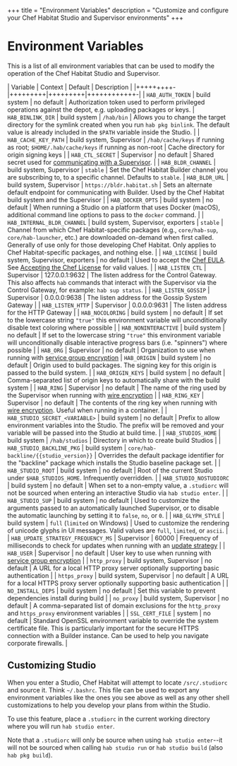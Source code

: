 +++
title = "Environment Variables"
description = "Customize and configure your Chef Habitat Studio and Supervisor environments"
+++

# <a name="environment-variables" id="environment-variables" data-magellan-target="environment-variables">Environment Variables</a>

This is a list of all environment variables that can be used to modify the operation of the Chef Habitat Studio and Supervisor.

| Variable | Context | Default | Description |
|+++++++++-|+++++++++|+++++++++|++++++++++++-|
| `HAB_AUTH_TOKEN` | build system | no default | Authorization token used to perform privileged operations against the depot, e.g. uploading packages or keys.
| `HAB_BINLINK_DIR` | build system | `/hab/bin` | Allows you to change the target directory for the symlink created when you run `hab pkg binlink`. The default value is already included in the `$PATH` variable inside the Studio. |
| `HAB_CACHE_KEY_PATH` | build system, Supervisor | `/hab/cache/keys` if running as root; `$HOME/.hab/cache/keys` if running as non-root | Cache directory for origin signing keys |
| `HAB_CTL_SECRET` | Supervisor | no default | Shared secret used for [communicating with a Supervisor](/docs/using-habitat/#remote-control). |
| `HAB_BLDR_CHANNEL` | build system, Supervisor | `stable` | Set the Chef Habitat Builder channel you are subscribing to, to a specific channel. Defaults to `stable`.
| `HAB_BLDR_URL` | build system, Supervisor | `https://bldr.habitat.sh` | Sets an alternate default endpoint for communicating with Builder. Used by the Chef Habitat build system and the Supervisor |
| `HAB_DOCKER_OPTS` | build system | no default | When running a Studio on a platform that uses Docker (macOS), additional command line options to pass to the `docker` command. |
| `HAB_INTERNAL_BLDR_CHANNEL` | build system, Supervisor, exporters | `stable` | Channel from which Chef Habitat-specific packages (e.g., `core/hab-sup`, `core/hab-launcher`, etc.) are downloaded on-demand when first called. Generally of use only for those developing Chef Habitat. Only applies to Chef Habitat-specific packages, and nothing else. |
| `HAB_LICENSE` | build system, Supervisor, exporters | no default | Used to accept the [Chef EULA](https://docs.chef.io/chef_license.html#chef-eula). See [Accepting the Chef License](https://docs.chef.io/chef_license_accept.html#habitat) for valid values. |
| `HAB_LISTEN_CTL` | Supervisor | 127.0.0.1:9632 | The listen address for the Control Gateway. This also affects `hab` commands that interact with the Supervisor via the Control Gateway, for example: `hab sup status`. |
| `HAB_LISTEN_GOSSIP` | Supervisor | 0.0.0.0:9638 | The listen address for the Gossip System Gateway |
| `HAB_LISTEN_HTTP` | Supervisor | 0.0.0.0:9631 | The listen address for the HTTP Gateway |
| `HAB_NOCOLORING` | build system | no default | If set to the lowercase string `"true"` this environment variable will unconditionally disable text coloring where possible |
| `HAB_NONINTERACTIVE` | build system | no default | If set to the lowercase string `"true"` this environment variable will unconditionally disable interactive progress bars (i.e. "spinners") where possible |
| `HAB_ORG` | Supervisor | no default | Organization to use when running with [service group encryption](/docs/using-habitat#using-encryption)
| `HAB_ORIGIN` | build system | no default | Origin used to build packages. The signing key for this origin is passed to the build system. |
| `HAB_ORIGIN_KEYS` | build system | no default | Comma-separated list of origin keys to automatically share with the build system |
| `HAB_RING` | Supervisor | no default | The name of the ring used by the Supervisor when running with [wire encryption](/docs/using-habitat#using-encryption) |
| `HAB_RING_KEY` | Supervisor | no default | The contents of the ring key when running with [wire encryption](/docs/using-habitat#using-encryption). Useful when running in a container. |
| `HAB_STUDIO_SECRET_<VARIABLE>` | build system | no default | Prefix to allow environment variables into the Studio. The prefix will be removed and your variable will be passed into the Studio at build time. |
| `HAB_STUDIOS_HOME` | build system | `/hab/studios` | Directory in which to create build Studios |
| `HAB_STUDIO_BACKLINE_PKG` | build system | `core/hab-backline/{{studio_version}}` | Overrides the default package identifier for the "backline" package which installs the Studio baseline package set. |
| `HAB_STUDIO_ROOT` | build system | no default | Root of the current Studio under `$HAB_STUDIOS_HOME`. Infrequently overridden. |
| `HAB_STUDIO_NOSTUDIORC` | build system | no default | When set to a non-empty value, a `.studiorc` will not be sourced when entering an interactive Studio via `hab studio enter`. |
| `HAB_STUDIO_SUP` | build system | no default | Used to customize the arguments passed to an automatically launched Supervisor, or to disable the automatic launching by setting it to `false`, `no`, or `0`. |
| `HAB_GLYPH_STYLE` | build system | `full` (`limited` on Windows) | Used to customize the rendering of unicode glyphs in UI messages. Valid values are `full`, `limited`, or `ascii`. |
| `HAB_UPDATE_STRATEGY_FREQUENCY_MS` | Supervisor | 60000 | Frequency of milliseconds to check for updates when running with an [update strategy](/docs/using-habitat#using-updates) |
| `HAB_USER` | Supervisor | no default | User key to use when running with [service group encryption](/docs/using-habitat#using-encryption) |
| `http_proxy` | build system, Supervisor | no default | A URL for a local HTTP proxy server optionally supporting basic authentication |
| `https_proxy` | build system, Supervisor | no default | A URL for a local HTTPS proxy server optionally supporting basic authentication |
| `NO_INSTALL_DEPS` | build system | no default | Set this variable to prevent dependencies install during build |
| `no_proxy` | build system, Supervisor | no default | A comma-separated list of domain exclusions for the `http_proxy` and `https_proxy` environment variables |
| `SSL_CERT_FILE` | system | no default | Standard OpenSSL environment variable to override the system certificate file. This is particularly important for the secure HTTPS connection with a Builder instance. Can be used to help you navigate corporate firewalls. |

## Customizing Studio

When you enter a Studio, Chef Habitat will attempt to locate `/src/.studiorc` and
source it. Think `~/.bashrc`. This file can be used to export any
environment variables like the ones you see above as well as any other shell
customizations to help you develop your plans from within the Studio.

To use this feature, place a `.studiorc` in the current working directory
where you will run `hab studio enter`.

Note that a `.studiorc` will only be source when using `hab studio enter`--it will not be sourced when calling `hab studio run` or `hab studio build` (also `hab pkg build`).
